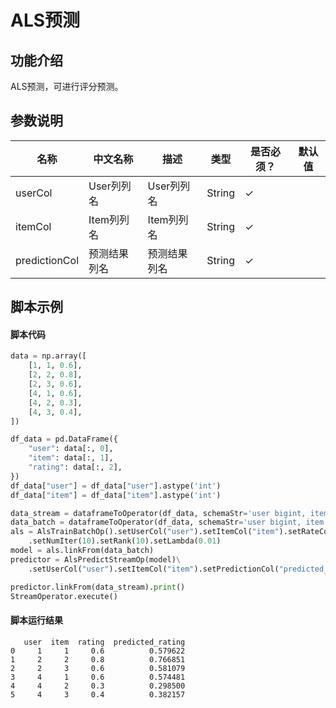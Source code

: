 
# ALS预测

## 功能介绍
ALS预测，可进行评分预测。

## 参数说明

<!-- This is the start of auto-generated parameter info -->
<!-- DO NOT EDIT THIS PART!!! -->
| 名称 | 中文名称 | 描述 | 类型 | 是否必须？ | 默认值 |
| --- | --- | --- | --- | --- | --- |
| userCol | User列列名 | User列列名 | String | ✓ |  |
| itemCol | Item列列名 | Item列列名 | String | ✓ |  |
| predictionCol | 预测结果列名 | 预测结果列名 | String | ✓ |  |<!-- This is the end of auto-generated parameter info -->


## 脚本示例
#### 脚本代码
```python
data = np.array([
    [1, 1, 0.6],
    [2, 2, 0.8],
    [2, 3, 0.6],
    [4, 1, 0.6],
    [4, 2, 0.3],
    [4, 3, 0.4],
])

df_data = pd.DataFrame({
    "user": data[:, 0],
    "item": data[:, 1],
    "rating": data[:, 2],
})
df_data["user"] = df_data["user"].astype('int')
df_data["item"] = df_data["item"].astype('int')

data_stream = dataframeToOperator(df_data, schemaStr='user bigint, item bigint, rating double', op_type='stream')
data_batch = dataframeToOperator(df_data, schemaStr='user bigint, item bigint, rating double', op_type='batch')
als = AlsTrainBatchOp().setUserCol("user").setItemCol("item").setRateCol("rating") \
    .setNumIter(10).setRank(10).setLambda(0.01)
model = als.linkFrom(data_batch)
predictor = AlsPredictStreamOp(model)\
    .setUserCol("user").setItemCol("item").setPredictionCol("predicted_rating")

predictor.linkFrom(data_stream).print()
StreamOperator.execute()
```

#### 脚本运行结果

```
   user  item  rating  predicted_rating
0     1     1     0.6          0.579622
1     2     2     0.8          0.766851
2     2     3     0.6          0.581079
3     4     1     0.6          0.574481
4     4     2     0.3          0.298500
5     4     3     0.4          0.382157
```




